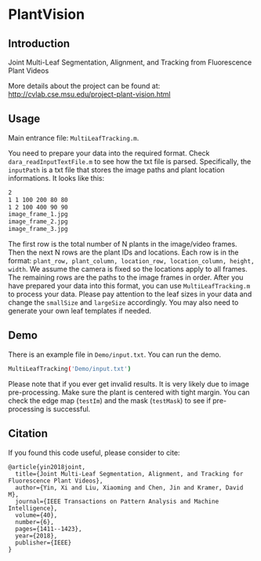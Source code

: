 # PlantVision

## Introduction
Joint Multi-Leaf Segmentation, Alignment, and Tracking from Fluorescence Plant Videos

More details about the project can be found at: http://cvlab.cse.msu.edu/project-plant-vision.html

## Usage
Main entrance file: `MultiLeafTracking.m`.

You need to prepare your data into the required format. Check `dara_readInputTextFile.m` to see how the txt file is parsed. 
Specifically, the `inputPath` is a txt file that stores the image paths and plant location informations. It looks like this:
```bash
2
1 1 100 200 80 80 
1 2 100 400 90 90
image_frame_1.jpg
image_frame_2.jpg
image_frame_3.jpg
```
The first row is the total number of N plants in the image/video frames. 
Then the next N rows are the plant IDs and locations. 
Each row is in the format: `plant_row, plant_column, location_row, location_column, height, width`.
We assume the camera is fixed so the locations apply to all frames. 
The remaining rows are the paths to the image frames in order. 
After you have prepared your data into this format, you can use `MultiLeafTracking.m` to process your data. 
Please pay attention to the leaf sizes in your data and change the `smallSize` and `largeSize` accordingly. 
You may also need to generate your own leaf templates if needed. 


## Demo
There is an example file in `Demo/input.txt`.
You can run the demo.
```bash
MultiLeafTracking('Demo/input.txt')
```
Please note that if you ever get invalid results. 
It is very likely due to image pre-processing. 
Make sure the plant is centered with tight margin. 
You can check the edge map (`testIm`) and the mask (`testMask`) to see if pre-processing is successful. 

## Citation
If you found this code useful, please consider to cite:
```
@article{yin2018joint,
  title={Joint Multi-Leaf Segmentation, Alignment, and Tracking for Fluorescence Plant Videos},
  author={Yin, Xi and Liu, Xiaoming and Chen, Jin and Kramer, David M},
  journal={IEEE Transactions on Pattern Analysis and Machine Intelligence},
  volume={40},
  number={6},
  pages={1411--1423},
  year={2018},
  publisher={IEEE}
}
```

